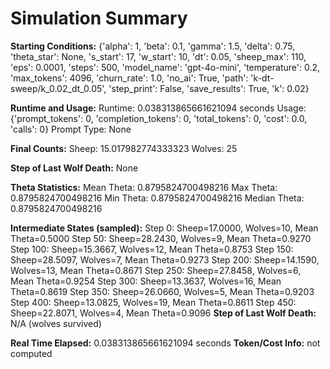 # Simulation Summary

**Starting Conditions:**
{'alpha': 1, 'beta': 0.1, 'gamma': 1.5, 'delta': 0.75, 'theta_star': None, 's_start': 17, 'w_start': 10, 'dt': 0.05, 'sheep_max': 110, 'eps': 0.0001, 'steps': 500, 'model_name': 'gpt-4o-mini', 'temperature': 0.2, 'max_tokens': 4096, 'churn_rate': 1.0, 'no_ai': True, 'path': 'k-dt-sweep/k_0.02_dt_0.05', 'step_print': False, 'save_results': True, 'k': 0.02}

**Runtime and Usage:**
Runtime: 0.038313865661621094 seconds
Usage: {'prompt_tokens': 0, 'completion_tokens': 0, 'total_tokens': 0, 'cost': 0.0, 'calls': 0}
Prompt Type: None

**Final Counts:**
Sheep: 15.017982774333323
Wolves: 25

**Step of Last Wolf Death:**
None

**Theta Statistics:**
Mean Theta: 0.8795824700498216
Max Theta: 0.8795824700498216
Min Theta: 0.8795824700498216
Median Theta: 0.8795824700498216

**Intermediate States (sampled):**
Step 0: Sheep=17.0000, Wolves=10, Mean Theta=0.5000
Step 50: Sheep=28.2430, Wolves=9, Mean Theta=0.9270
Step 100: Sheep=15.3667, Wolves=12, Mean Theta=0.8753
Step 150: Sheep=28.5097, Wolves=7, Mean Theta=0.9273
Step 200: Sheep=14.1590, Wolves=13, Mean Theta=0.8671
Step 250: Sheep=27.8458, Wolves=6, Mean Theta=0.9254
Step 300: Sheep=13.3637, Wolves=16, Mean Theta=0.8619
Step 350: Sheep=26.0660, Wolves=5, Mean Theta=0.9203
Step 400: Sheep=13.0825, Wolves=19, Mean Theta=0.8611
Step 450: Sheep=22.8071, Wolves=4, Mean Theta=0.9096
**Step of Last Wolf Death:** N/A (wolves survived)

**Real Time Elapsed:** 0.038313865661621094 seconds
**Token/Cost Info:** not computed